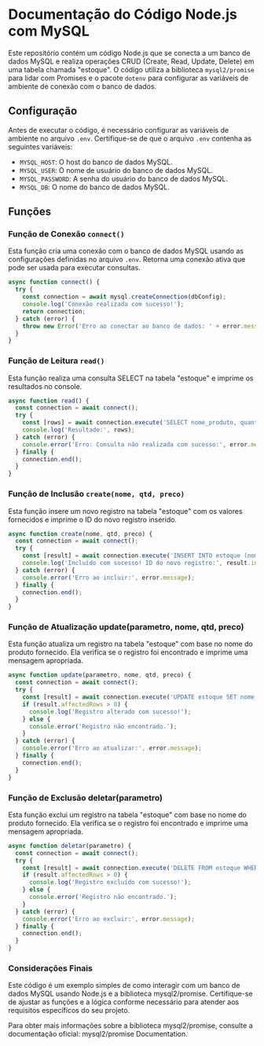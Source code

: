 # Documentação do Código Node.js com MySQL

Este repositório contém um código Node.js que se conecta a um banco de dados MySQL e realiza operações CRUD (Create, Read, Update, Delete) em uma tabela chamada "estoque". O código utiliza a biblioteca `mysql2/promise` para lidar com Promises e o pacote `dotenv` para configurar as variáveis de ambiente de conexão com o banco de dados.

## Configuração

Antes de executar o código, é necessário configurar as variáveis de ambiente no arquivo `.env`. Certifique-se de que o arquivo `.env` contenha as seguintes variáveis:

- `MYSQL_HOST`: O host do banco de dados MySQL.
- `MYSQL_USER`: O nome de usuário do banco de dados MySQL.
- `MYSQL_PASSWORD`: A senha do usuário do banco de dados MySQL.
- `MYSQL_DB`: O nome do banco de dados MySQL.




## Funções

### Função de Conexão `connect()`

Esta função cria uma conexão com o banco de dados MySQL usando as configurações definidas no arquivo `.env`. Retorna uma conexão ativa que pode ser usada para executar consultas.

```javascript
async function connect() {
  try {
    const connection = await mysql.createConnection(dbConfig);
    console.log('Conexão realizada com sucesso!');
    return connection;
  } catch (error) {
    throw new Error('Erro ao conectar ao banco de dados: ' + error.message);
  }
}
```




### Função de Leitura `read()`

Esta função realiza uma consulta SELECT na tabela "estoque" e imprime os resultados no console.



```javascript
async function read() {
  const connection = await connect();
  try {
    const [rows] = await connection.execute('SELECT nome_produto, quantidade, preco FROM estoque');
    console.log('Resultado:', rows);
  } catch (error) {
    console.error('Erro: Consulta não realizada com sucesso:', error.message);
  } finally {
    connection.end();
  }
}
```
### Função de Inclusão `create(nome, qtd, preco)`

Esta função insere um novo registro na tabela "estoque" com os valores fornecidos e imprime o ID do novo registro inserido.

```javascript
async function create(nome, qtd, preco) {
  const connection = await connect();
  try {
    const [result] = await connection.execute('INSERT INTO estoque (nome_produto, quantidade, preco) VALUES (?, ?, ?)', [nome, qtd, preco]);
    console.log('Incluído com sucesso! ID do novo registro:', result.insertId);
  } catch (error) {
    console.error('Erro ao incluir:', error.message);
  } finally {
    connection.end();
  }
}
```

### Função de Atualização update(parametro, nome, qtd, preco)

Esta função atualiza um registro na tabela "estoque" com base no nome do produto fornecido. Ela verifica se o registro foi encontrado e imprime uma mensagem apropriada.

```javascript
async function update(parametro, nome, qtd, preco) {
  const connection = await connect();
  try {
    const [result] = await connection.execute('UPDATE estoque SET nome_produto = ?, quantidade = ?, preco = ? WHERE nome_produto = ?', [nome, qtd, preco, parametro]);
    if (result.affectedRows > 0) {
      console.log('Registro alterado com sucesso!');
    } else {
      console.error('Registro não encontrado.');
    }
  } catch (error) {
    console.error('Erro ao atualizar:', error.message);
  } finally {
    connection.end();
  }
}
```

### Função de Exclusão deletar(parametro)

Esta função exclui um registro na tabela "estoque" com base no nome do produto fornecido. Ela verifica se o registro foi encontrado e imprime uma mensagem apropriada.

```javascript
async function deletar(parametro) {
  const connection = await connect();
  try {
    const [result] = await connection.execute('DELETE FROM estoque WHERE nome_produto = ?', [parametro]);
    if (result.affectedRows > 0) {
      console.log('Registro excluído com sucesso!');
    } else {
      console.error('Registro não encontrado.');
    }
  } catch (error) {
    console.error('Erro ao excluir:', error.message);
  } finally {
    connection.end();
  }
}
```

### Considerações Finais
Este código é um exemplo simples de como interagir com um banco de dados MySQL usando Node.js e a biblioteca mysql2/promise. Certifique-se de ajustar as funções e a lógica conforme necessário para atender aos requisitos específicos do seu projeto.

Para obter mais informações sobre a biblioteca mysql2/promise, consulte a documentação oficial: mysql2/promise Documentation.




